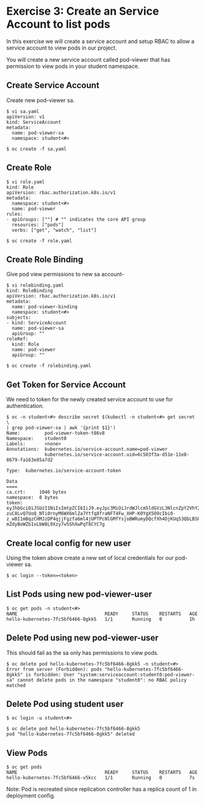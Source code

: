 # Exercise 3: Create an Service Account to list pods
In this exercise we will create a service account and setup RBAC to allow a service account to view pods in our project.

You will create a new service account called pod-viewer that has permission to view pods in your student namespace.

## Create Service Account
Create new pod-viewer sa.

```
$ vi sa.yaml
apiVersion: v1
kind: ServiceAccount
metadata:
  name: pod-viewer-sa
  namespace: student<#>
```
```
$ oc create -f sa.yaml
```

## Create Role
```
$ vi role.yaml
kind: Role
apiVersion: rbac.authorization.k8s.io/v1
metadata:
  namespace: student<#>
  name: pod-viewer
rules:
- apiGroups: [""] # "" indicates the core API group
  resources: ["pods"]
  verbs: ["get", "watch", "list"]
```
```
$ oc create -f role.yaml
```

## Create Role Binding
Give pod view permissions to new sa account-

```
$ vi rolebinding.yaml
kind: RoleBinding
apiVersion: rbac.authorization.k8s.io/v1
metadata:
  name: pod-viewer-binding
  namespace: student<#>
subjects:
- kind: ServiceAccount
  name: pod-viewer-sa
  apiGroup: ""
roleRef:
  kind: Role
  name: pod-viewer
  apiGroup: ""
```
```
$ oc create -f rolebinding.yaml
```

## Get Token for Service Account
We need to token for the newly created service account to use for authentication.

```
$ oc -n student<#> describe secret $(kubectl -n student<#> get secret \
| grep pod-viewer-sa | awk '{print $1}')
Name:         pod-viewer-token-t86v8
Namespace:    student0
Labels:       <none>
Annotations:  kubernetes.io/service-account.name=pod-viewer
              kubernetes.io/service-account.uid=6c503f3a-d51e-11e8-8679-fa163e85a7d2

Type:  kubernetes.io/service-account-token

Data
====
ca.crt:     1046 bytes
namespace:  8 bytes
token:      eyJhbGciOiJSUzI1NiIsImtpZCI6IiJ9.eyJpc3MiOiJrdWJlcm5ldGVzL3NlcnZpY2VhY2NvdW50Iiwia3ViZXJuZXRlcy5pby9zZXJ2aWNlYWNjb3VudC9uYW1lc3BhY2UiOiJzdHVkZW50MSIsImt1YmVybmV0ZXMuaW8vc2VydmljZWFjY291bnQvc2VjcmV0Lm5hbWUiOiJwb2Qtdmlld2VyLXRva2VuLXQ4NnY4Iiwia3ViZXJuZXRlcy5pby9zZXJ2aWNlYWNjb3VudC9zZXJ2aWNlLWFjY291bnQubmFtZSI6InBvZC12aWV3ZXIiLCJrdWJlcm5ldGVzLmlvL3NlcnZpY2VhY2NvdW50L3NlcnZpY2UtYWNjb3VudC51aWQiOiI2YzUwM2YzYS1kNTFlLTExZTgtODY3OS1mYTE2M2U4NWE3ZDIiLCJzdWIiOiJzeXN0ZW06c2VydmljZWFjY291bnQ6c3R1ZGVudDE6cG9kLXZpZXdlciJ9.iX66PdH0ZciYRoiZg9KsYHe6cszyF4mOVihVsML9OlGR6DnbMx2ooNJLpNdsfG6ssy2orHd3kxSuHs0s54ve1-zuC8LvQ7UoQ_NTi0rnyM6WX6mlZa7Ytfq8fraNFT4Fw_XHP-K0YgX5O9cIbi0-z_wBI1mBqzCHMJzDP4qjjFgzfa6ml4jUPTPcNlGMfYsjoBWRumyDQcfXh4DjKUq53QbLBSPLrpnUx2hZ1PoJ_QAHdXcDbnOlToKefIP_VAeRHwe2vxWoT3ywu6kTovOn4yfsII_xWMJRc5MAdRnW1SzsdctHE-mZdyBoWZb1vLbW8L9Xzy7vhShXwPqT8CYC7g
```

## Create local config for new user
Using the token above create a new set of local credentials for our pod-viewer sa.

```
$ oc login --token=<token>
```

## List Pods using new pod-viewer-user
```
$ oc get pods -n student<#>
NAME                                READY     STATUS    RESTARTS   AGE
hello-kubernetes-7fc5bf6466-8gkk5   1/1       Running   0          1h
```

## Delete Pod using new pod-viewer-user
This should fail as the sa only has permissions to view pods.

```
$ oc delete pod hello-kubernetes-7fc5bf6466-8gkk5 -n student<#>
Error from server (Forbidden): pods "hello-kubernetes-7fc5bf6466-8gkk5" is forbidden: User "system:serviceaccount:student0:pod-viewer-sa" cannot delete pods in the namespace "student0": no RBAC policy matched
```

## Delete Pod using student user
```
$ oc login -u student<#>
```
```
$ oc delete pod hello-kubernetes-7fc5bf6466-8gkk5
pod "hello-kubernetes-7fc5bf6466-8gkk5" deleted
```

## View Pods
```
$ oc get pods
NAME                                READY     STATUS    RESTARTS   AGE
hello-kubernetes-7fc5bf6466-v5kcc   1/1       Running   0          7s
```

Note: Pod is recreated since replication controller has a replica count of 1 in deployment config.

